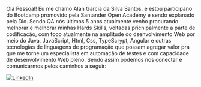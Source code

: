 Olá Pessoal! Eu me chamo Alan Garcia da Silva Santos, e estou participano do Bootcamp promovido pela Santander Open Academy e sendo explanado pela Dio. Sendo QA nós últimos 5 anos atualmente venho procurando melhorar e
melhorar minhas Hards Skills, voltadas pricnipalmente a parte de codificação, com foco atualmente na amplitude do dsenvolvimento Web por meio do Java, JavaScript, Html, Css, TypeScrypt, Angular e outras tecnologias de
linguagens de programação que possam agregar valor pra que me torne um especialista em automação de testes e com capacidade de desenvolvimento Web pleno. Sendo assim podemos nos conectar e comunicarmos pelos caminhos a seguir:

[![LinkedIn](https://img.shields.io/badge/LinkedIn-0077B5?style=for-the-badge&logo=linkedin&logoColor=white)](https://www.linkedin.com/in/alan-garcia-santos/)

